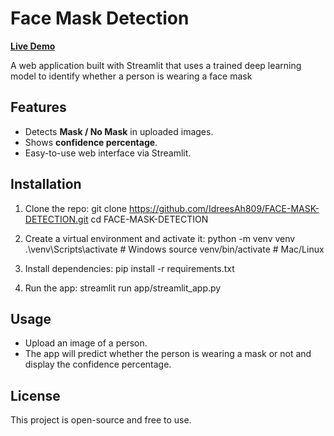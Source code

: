 # Face Mask Detection

[**Live Demo**](https://face-mask-detection-ongdh3wsxcarc75sv6xgs2.streamlit.app/)

A web application built with Streamlit that uses a trained deep learning model to identify whether a person is wearing a face mask

## Features
- Detects **Mask / No Mask** in uploaded images.
- Shows **confidence percentage**.
- Easy-to-use web interface via Streamlit.

## Installation
1. Clone the repo:
git clone https://github.com/IdreesAh809/FACE-MASK-DETECTION.git
cd FACE-MASK-DETECTION

2. Create a virtual environment and activate it:
python -m venv venv
.\venv\Scripts\activate   # Windows
source venv/bin/activate  # Mac/Linux

3. Install dependencies:
pip install -r requirements.txt

4. Run the app:
streamlit run app/streamlit_app.py

## Usage
- Upload an image of a person.  
- The app will predict whether the person is wearing a mask or not and display the confidence percentage.  

## License
This project is open-source and free to use.
